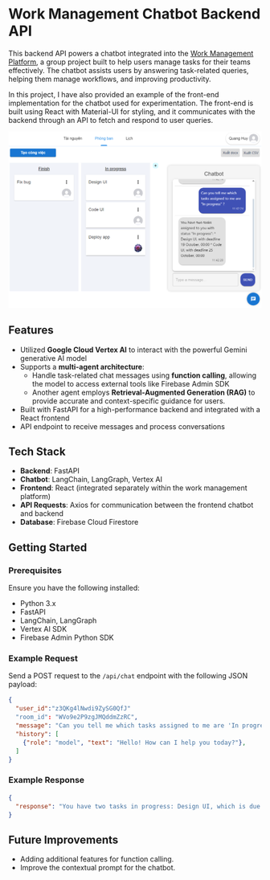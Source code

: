 
# Work Management Chatbot Backend API

This backend API powers a chatbot integrated into the [Work Management Platform](https://github.com/nmkha-github/TKPM), a group project built to help users manage tasks for their teams effectively. The chatbot assists users by answering task-related queries, helping them manage workflows, and improving productivity.

In this project, I have also provided an example of the front-end implementation for the chatbot used for experimentation. The front-end is built using React with Material-UI for styling, and it communicates with the backend through an API to fetch and respond to user queries.

![Example_1](images/example.png)

## Features
- Utilized **Google Cloud Vertex AI** to interact with the powerful Gemini generative AI model
- Supports a **multi-agent architecture**:
  - Handle task-related chat messages using **function calling**, allowing the model to access external tools like Firebase Admin SDK
  - Another agent employs **Retrieval-Augmented Generation (RAG)** to provide accurate and context-specific guidance for users.
- Built with FastAPI for a high-performance backend and integrated with a React frontend
- API endpoint to receive messages and process conversations


## Tech Stack
- **Backend**: FastAPI
- **Chatbot**: LangChain, LangGraph, Vertex AI
- **Frontend**: React (integrated separately within the work management platform)
- **API Requests**: Axios for communication between the frontend chatbot and backend
- **Database**: Firebase Cloud Firestore

## Getting Started

### Prerequisites
Ensure you have the following installed:
- Python 3.x
- FastAPI
- LangChain, LangGraph
- Vertex AI SDK
- Firebase Admin Python SDK

### Example Request

Send a POST request to the `/api/chat` endpoint with the following JSON payload:

```json
{
  "user_id":"z3QKg4lNwdi9ZySG0QfJ"
  "room_id": "WVo9e2P9zgJMQddmZzRC",
  "message": "Can you tell me which tasks assigned to me are 'In progress' ?",
  "history": [
    {"role": "model", "text": "Hello! How can I help you today?"},
  ]
}
```

### Example Response
```json
{
  "response": "You have two tasks in progress: Design UI, which is due 19 October, 00:00; and Code UI, which is due 25 October, 00:00."
}
```

## Future Improvements
- Adding additional features for function calling.
- Improve the contextual prompt for the chatbot.

